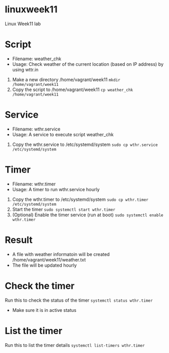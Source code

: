 # linuxweek11
Linux Week11 lab

# Script 
- Filename: weather_chk
- Usage: Check weather of the current location (based on IP address) by using wttr.in

1. Make a new directory /home/vagrant/week11
`mkdir /home/vagrant/week11`
2. Copy the script to /home/vagrant/week11
`cp weather_chk /home/vagrant/week11`


# Service
- Filename: wthr.service
- Usage: A service to execute script weather_chk

1. Copy the wthr.service to /etc/systemd/system
`sudo cp wthr.service /etc/systemd/system`


# Timer
- Filename: wthr.timer
- Usage: A timer to run wthr.service hourly

1. Copy the wthr.timer to /etc/systemd/system
`sudo cp wthr.timer /etc/systemd/system`
2. Start the timer
`sudo systemctl start wthr.timer`
3. (Optional) Enable the timer service (run at boot)
`sudo systemctl enable wthr.timer`


# Result
- A file with weather informatoin will be created /home/vagrant/week11/weather.txt
- The file will be updated hourly




# Check the timer
Run this to check the status of the timer `systemctl status wthr.timer`
- Make sure it is in active status

# List the timer
Run this to list the timer details `systemctl list-timers wthr.timer`

